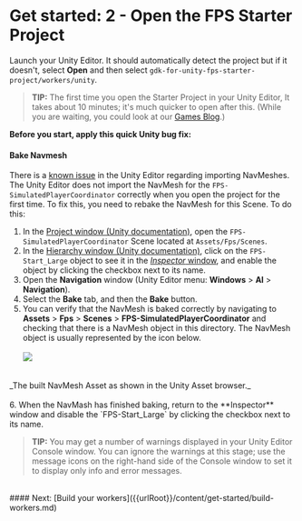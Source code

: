 # Get started: 2 - Open the FPS Starter Project

Launch your Unity Editor. It should automatically detect the project but if it doesn't, select **Open** and then select `gdk-for-unity-fps-starter-project/workers/unity`.

>**TIP:** The first time you open the Starter Project in your Unity Editor, It takes about 10 minutes; it's much quicker to open after this. (While you are waiting, you could look at our [Games Blog](https://improbable.io/games/blog).)

**Before you start, apply this quick Unity bug fix:**

#### Bake Navmesh
There is a [known issue]({{urlRoot}}/known-issues) in the Unity Editor regarding importing NavMeshes. The Unity Editor does not import the NavMesh for the `FPS-SimulatedPlayerCoordinator` correctly when you open the project for the first time. To fix this, you need to rebake the NavMesh for this Scene. To do this:

1. In the [Project window (Unity documentation)](https://docs.unity3d.com/Manual/ProjectView.html), open the `FPS-SimulatedPlayerCoordinator` Scene located at `Assets/Fps/Scenes`.
2. In the [Hierarchy window (Unity documentation)](https://docs.unity3d.com/Manual/Hierarchy.html), click on the `FPS-Start_Large` object to see it in the [*Inspector* window](https://docs.unity3d.com/Manual/UsingTheInspector.html), and enable the object by clicking the checkbox next to its name.
3. Open the **Navigation** window (Unity Editor menu: **Windows** > **AI** > **Navigation**).
4. Select the **Bake** tab, and then the **Bake** button.
5. You can verify that the NavMesh is baked correctly by navigating to **Assets** > **Fps** > **Scenes** > **FPS-SimulatedPlayerCoordinator** and checking that there is a NavMesh object in this directory. The NavMesh object is usually represented by the icon below. 
<br/><br/>
![]({{assetRoot}}assets/navmesh-fixed.png)
<br/>
_The built NavMesh Asset as shown in the Unity Asset browser._
<br/><br/>
6. When the NavMash has finished baking, return to the **Inspector** window and disable the `FPS-Start_Large` by clicking the checkbox next to its name. 

> **TIP:** You may get a number of warnings displayed in your Unity Editor Console window. You can ignore the warnings at this stage; use the message icons on the right-hand side of the Console window to set it to display only info and error messages.


<br/>
#### Next: [Build your workers]({{urlRoot}}/content/get-started/build-workers.md)

